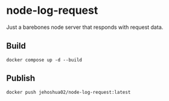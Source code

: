 # node-log-request

Just a barebones node server that responds with request data.

## Build

```
docker compose up -d --build
```

## Publish

```
docker push jehoshua02/node-log-request:latest
```